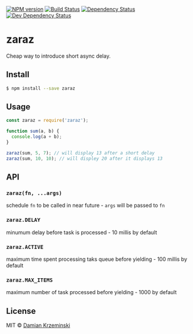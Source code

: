 [![NPM version][npm-image]][npm-url]
[![Build Status][travis-image]][travis-url]
[![Dependency Status][deps-image]][deps-url]
[![Dev Dependency Status][deps-dev-image]][deps-dev-url]

# zaraz

Cheap way to introduce short async delay.

## Install

```sh
$ npm install --save zaraz
```

## Usage

```js
const zaraz = require('zaraz');

function sum(a, b) {
  console.log(a + b);
}

zaraz(sum, 5, 7); // will display 13 after a short delay
zaraz(sum, 10, 10); // will displey 20 after it displays 13

```


## API

### `zaraz(fn, ...args)`

  schedule `fn` to be called in near future - `args` will be passed to `fn`

### `zaraz.DELAY`

  minumum delay before task is processed - 10 millis by default

### `zaraz.ACTIVE`

  maximum time spent processing taks queue before yielding - 100 millis by default

### `zaraz.MAX_ITEMS`

  maximum number of task processed before yielding - 1000 by default

## License

MIT © [Damian Krzeminski](https://pirxpilot.me)

[npm-image]: https://img.shields.io/npm/v/zaraz.svg
[npm-url]: https://npmjs.org/package/zaraz

[travis-url]: https://travis-ci.com/pirxpilot/zaraz
[travis-image]: https://img.shields.io/travis/com/pirxpilot/zaraz.svg

[deps-image]: https://img.shields.io/david/pirxpilot/zaraz.svg
[deps-url]: https://david-dm.org/pirxpilot/zaraz

[deps-dev-image]: https://img.shields.io/david/dev/pirxpilot/zaraz.svg
[deps-dev-url]: https://david-dm.org/pirxpilot/zaraz?type=dev

